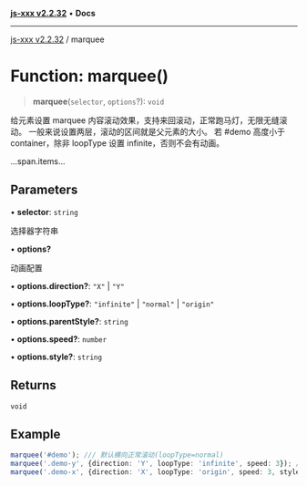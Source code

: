 [**js-xxx v2.2.32**](../README.md) • **Docs**

***

[js-xxx v2.2.32](../README.md) / marquee

# Function: marquee()

> **marquee**(`selector`, `options`?): `void`

给元素设置 marquee 内容滚动效果，支持来回滚动，正常跑马灯，无限无缝滚动。
一般来说设置两层，滚动的区间就是父元素的大小。
若 #demo 高度小于 container，除非 loopType 设置 infinite，否则不会有动画。
<div class="demo-container"><div id="#demo">...span.items...</div></div>

## Parameters

• **selector**: `string`

选择器字符串

• **options?**

动画配置

• **options.direction?**: `"X"` \| `"Y"`

• **options.loopType?**: `"infinite"` \| `"normal"` \| `"origin"`

• **options.parentStyle?**: `string`

• **options.speed?**: `number`

• **options.style?**: `string`

## Returns

`void`

## Example

```ts
marquee('#demo'); /// 默认横向正常滚动(loopType=normal)
marquee('.demo-y', {direction: 'Y', loopType: 'infinite', speed: 3}); /// Y 轴无限无缝滚动，speed > 0 越小速度越快。
marquee('.demo-x', {direction: 'X', loopType: 'origin', speed: 3, style: 'animation-delay:2s;', parentStyle: 'color:red;'}); /// X 轴无限来回滚动
```
